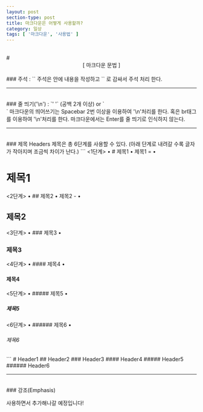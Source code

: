 ```yaml
---
layout: post
section-type: post
title: 마크다운은 어떻게 사용할까?
category: 일상
tags: [ '마크다운', '사용법' ]
---
```

<br>
# <center>[ 마크다운 문법 ]</center>
  
<br>
### 주석 : `<!-- 내용 -->`  
<!-- ```{no-highlight} -->
주석은 안에 내용을 작성하고 `<!--  -->` 로 감싸서 주석 처리 한다. <!-- ex)예시 -->  
<!-- ``` --> 
<br>  
  
***

<br> 
### 줄 띄기('\n') : `'  '` (공백 2개 이상)  or  `<br>`
마크다운의 띄어쓰기는 Spacebar 2번 이상을 이용하여 '\n'처리를 한다.  
혹은 br태그를 이용하여 '\n'처리를 한다.  
마크다운에서는 Enter를 줄 띄기로 인식하지 않는다.  
<br>
  
***

<br>
### 제목 Headers  
제목은 총 6단계를 사용할 수 있다. (아래 단계로 내려갈 수록 글자가 작아지며 조금씩 차이가 난다.)
```
<1단계>
    • # 제목1
    • 제목1
       =
    • <h1> 제목1 </h1>
<2단계>
    • ## 제목2
    • 제목2
       -
    • <h2> 제목2 </h2>
<3단계>
    • ### 제목3
    • <h3> 제목3 </h3>
<4단계>
    • #### 제목4
    • <h4> 제목4 </h4>
<5단계>
    • ##### 제목5
    • <h5> 제목5 </h5>
<6단계>
    • ###### 제목6
    • <h6> 제목6 </h6>
```  
# Header1
## Header2
### Header3
#### Header4
##### Header5
###### Header6  
<br>
  
***
  
<br>
### 강조(Emphasis)

  
사용하면서 추가해나갈 예정입니다!